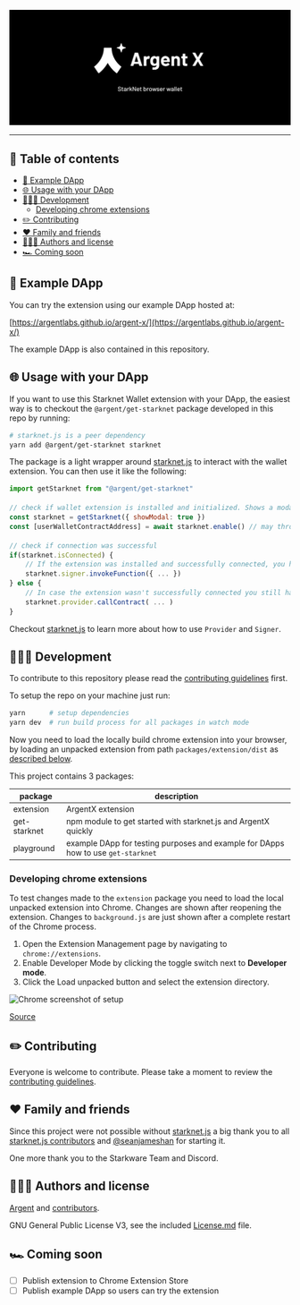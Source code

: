 <!-- logo -->
<p align="center">
  <img src="assets/readme-header.png">
</p>

<!-- ---

<h3 align='center'>⬇️ Get <b>ArgentX</b> for StarkNet today:</h3>

<p align="center">
  <a href="https://github.com/argentlabs/argent-x">
    <img src="packages/get-starknet/src/button-download.svg">
  </a>
</p>

-->

---

<h2>🌈 Table of contents</h2>

- [🧒 Example DApp](#-example-dapp)
- [🌐 Usage with your DApp](#-usage-with-your-dapp)
- [👩🏾‍💻 Development](#-development)
  - [Developing chrome extensions](#developing-chrome-extensions)
- [✏️ Contributing](#️-contributing)
- [❤️ Family and friends](#️-family-and-friends)
- [👨🏼‍🎨 Authors and license](#-authors-and-license)
- [🏎 Coming soon](#-coming-soon)


## 🧒 Example DApp

You can try the extension using our example DApp hosted at:

[https://argentlabs.github.io/argent-x/](https://argentlabs.github.io/argent-x/)

The example DApp is also contained in this repository.


## 🌐 Usage with your DApp

If you want to use this Starknet Wallet extension with your DApp, the easiest way is to checkout the `@argent/get-starknet` package developed in this repo by running:

```bash
# starknet.js is a peer dependency
yarn add @argent/get-starknet starknet
```

The package is a light wrapper around [starknet.js](https://github.com/seanjameshan/starknet.js) to interact with the wallet extension. You can then use it like the following:

```javascript
import getStarknet from "@argent/get-starknet"

// check if wallet extension is installed and initialized. Shows a modal prompting the user to download ArgentX otherwise.
const starknet = getStarknet({ showModal: true })
const [userWalletContractAddress] = await starknet.enable() // may throws when no extension is detected

// check if connection was successful
if(starknet.isConnected) {
    // If the extension was installed and successfully connected, you have access to a starknet.js Signer object to do all kind of requests through the users wallet contract.
    starknet.signer.invokeFunction({ ... })
} else {
    // In case the extension wasn't successfully connected you still have access to a starknet.js Provider to read starknet states and sent anonymous transactions
    starknet.provider.callContract( ... )
}
```

Checkout [starknet.js](https://github.com/seanjameshan/starknet.js) to learn more about how to use `Provider` and `Signer`.

## 👩🏾‍💻 Development

To contribute to this repository please read the [contributing guidelines](Contributing.md) first.

To setup the repo on your machine just run:

```bash
yarn      # setup dependencies
yarn dev  # run build process for all packages in watch mode
```

Now you need to load the locally build chrome extension into your browser, by loading an unpacked extension from path `packages/extension/dist` as [described below](#developing-chrome-extensions).

This project contains 3 packages:

| package | description |
| --- | --- |
| extension | ArgentX extension |
| get-starknet | npm module to get started with starknet.js and ArgentX quickly |
| playground | example DApp for testing purposes and example for DApps how to use `get-starknet` |

### Developing chrome extensions

To test changes made to the `extension` package you need to load the local unpacked extension into Chrome. Changes are shown after reopening the extension. Changes to `background.js` are just shown after a complete restart of the Chrome process.

1. Open the Extension Management page by navigating to `chrome://extensions`.
2. Enable Developer Mode by clicking the toggle switch next to **Developer mode**.
3. Click the Load unpacked button and select the extension directory.

![Chrome screenshot of setup](https://wd.imgix.net/image/BhuKGJaIeLNPW9ehns59NfwqKxF2/vOu7iPbaapkALed96rzN.png?auto=format)

[Source](https://developer.chrome.com/docs/extensions/mv3/getstarted/#manifest)

## ✏️ Contributing

Everyone is welcome to contribute. Please take a moment to review the [contributing guidelines](Contributing.md).

## ❤️ Family and friends

Since this project were not possible without [starknet.js](https://github.com/seanjameshan/starknet.js) a big thank you to all [starknet.js contributors](https://github.com/seanjameshan/starknet.js/graphs/contributors) and [@seanjameshan](https://github.com/seanjameshan) for starting it.

One more thank you to the Starkware Team and Discord.

## 👨🏼‍🎨 Authors and license

[Argent](https://github.com/argentlabs) and [contributors](https://github.com/argentlabs/argent-x/graphs/contributors).

GNU General Public License V3, see the included [License.md](License.md) file.

## 🏎 Coming soon

- [ ] Publish extension to Chrome Extension Store
- [ ] Publish example DApp so users can try the extension
